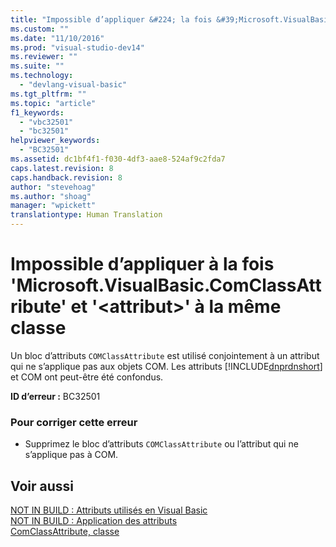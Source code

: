 ```yaml
---
title: "Impossible d’appliquer &#224; la fois &#39;Microsoft.VisualBasic.ComClassAttribute&#39; et &#39;&lt;attribut&gt;&#39; &#224; la m&#234;me classe | Microsoft Docs"
ms.custom: ""
ms.date: "11/10/2016"
ms.prod: "visual-studio-dev14"
ms.reviewer: ""
ms.suite: ""
ms.technology: 
  - "devlang-visual-basic"
ms.tgt_pltfrm: ""
ms.topic: "article"
f1_keywords: 
  - "vbc32501"
  - "bc32501"
helpviewer_keywords: 
  - "BC32501"
ms.assetid: dc1bf4f1-f030-4df3-aae8-524af9c2fda7
caps.latest.revision: 8
caps.handback.revision: 8
author: "stevehoag"
ms.author: "shoag"
manager: "wpickett"
translationtype: Human Translation
---
```

# Impossible d’appliquer &#224; la fois &#39;Microsoft.VisualBasic.ComClassAttribute&#39; et &#39;&lt;attribut&gt;&#39; &#224; la m&#234;me classe
Un bloc d’attributs `COMClassAttribute` est utilisé conjointement à un attribut qui ne s’applique pas aux objets COM. Les attributs [!INCLUDE[dnprdnshort](../../csharp/getting-started/includes/dnprdnshort_md.md)] et COM ont peut\-être été confondus.  
  
 **ID d’erreur :** BC32501  
  
### Pour corriger cette erreur  
  
-   Supprimez le bloc d’attributs `COMClassAttribute` ou l’attribut qui ne s’applique pas à COM.  
  
## Voir aussi  
 [NOT IN BUILD : Attributs utilisés en Visual Basic](http://msdn.microsoft.com/fr-fr/22231318-8a40-49af-9245-e0aab723563b)   
 [NOT IN BUILD : Application des attributs](http://msdn.microsoft.com/fr-fr/2b1703ed-4437-49b3-bc0b-568094324f47)   
 [ComClassAttribute, classe](http://msdn.microsoft.com/fr-fr/5c2f0835-9210-47dc-bc59-5c1769953574)